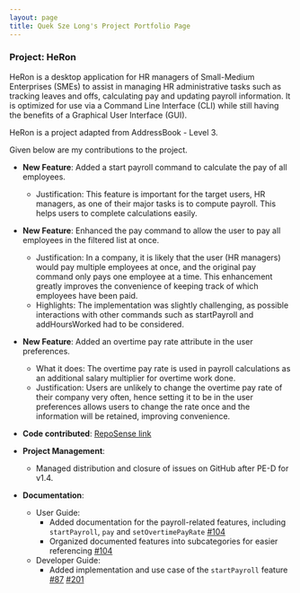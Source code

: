 ```yaml
---
layout: page
title: Quek Sze Long's Project Portfolio Page
---
```


### Project: HeRon

HeRon is a desktop application for HR managers of Small-Medium Enterprises (SMEs) to assist in managing HR 
administrative tasks such as tracking leaves and offs, calculating pay and updating payroll information. 
It is optimized for use via a Command Line Interface (CLI) while still having the benefits of a 
Graphical User Interface (GUI).

HeRon is a project adapted from AddressBook - Level 3.

Given below are my contributions to the project.

* **New Feature**: Added a start payroll command to calculate the pay of all employees.
  * Justification: This feature is important for the target users, HR managers, as one of their major tasks is to
    compute payroll. This helps users to complete calculations easily.

* **New Feature**: Enhanced the pay command to allow the user to pay all employees in the filtered list at once.
  * Justification: In a company, it is likely that the user (HR managers) would pay multiple employees at once, and 
    the original pay command only pays one employee at a time. This enhancement greatly improves the convenience of
    keeping track of which employees have been paid.
  * Highlights: The implementation was slightly challenging, as possible interactions with other commands such as
    startPayroll and addHoursWorked had to be considered.
    
* **New Feature**: Added an overtime pay rate attribute in the user preferences.
  * What it does: The overtime pay rate is used in payroll calculations as an additional salary multiplier 
    for overtime work done.
  * Justification: Users are unlikely to change the overtime pay rate of their company very often, hence setting it to
    be in the user preferences allows users to change the rate once and the information will be retained, improving 
    convenience.

* **Code contributed**: [RepoSense link](https://nus-cs2103-ay2122s1.github.io/tp-dashboard/?search=szelong&sort=groupTitle&sortWithin=title&since=2021-09-17&timeframe=commit&mergegroup=&groupSelect=groupByRepos&breakdown=false&tabOpen=true&tabType=authorship&tabAuthor=szelongq&tabRepo=AY2122S1-CS2103T-F11-3%2Ftp%5Bmaster%5D&authorshipIsMergeGroup=false&authorshipFileTypes=&authorshipIsBinaryFileTypeChecked=false)

* **Project Management**:
  * Managed distribution and closure of issues on GitHub after PE-D for v1.4.

* **Documentation**:
  * User Guide:
    * Added documentation for the payroll-related features, including `startPayroll`, `pay` and `setOvertimePayRate`
      [\#104](https://github.com/AY2122S1-CS2103T-F11-3/tp/pull/104/commits/1dfceed7fbcd2b01add2a89677b2c12f1cd73ec8)
    * Organized documented features into subcategories for easier referencing 
      [\#104](https://github.com/AY2122S1-CS2103T-F11-3/tp/pull/104/commits/57ba9b399df24f384a747f04e17a3a274cb8e0eb)
  * Developer Guide:
    * Added implementation and use case of the `startPayroll` feature 
      [\#87](https://github.com/AY2122S1-CS2103T-F11-3/tp/pull/87)
      [\#201](https://github.com/AY2122S1-CS2103T-F11-3/tp/pull/201)

